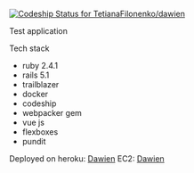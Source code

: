 [ ![Codeship Status for TetianaFilonenko/dawien](https://app.codeship.com/projects/d6105f60-3e27-0135-4608-62b0b76803e5/status?branch=master)](https://app.codeship.com/projects/229391)

Test application

Tech stack

* ruby 2.4.1
* rails 5.1
* trailblazer
* docker
* codeship
* webpacker gem
* vue js
* flexboxes
* pundit

Deployed on heroku: [Dawien](http://dawien.herokuapp.com/)
EC2: [Dawien](http://52.59.145.63/)